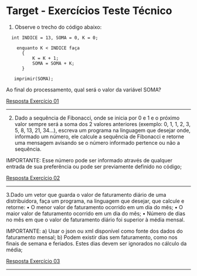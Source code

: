 # Target - Exercícios Teste Técnico

1. Observe o trecho do código abaixo:

```
  int INDICE = 13, SOMA = 0, K = 0;

    enquanto K < INDICE faça
      {
          K = K + 1;
          SOMA = SOMA + K;
      }

   imprimir(SOMA);
```

Ao final do processamento, qual será o valor da variável SOMA? 

[Resposta Exercício 01](https://github.com/caioandre182/target-exercicios/blob/main/target-exec/src/edu/target/exericios/Exercicio1.java)

<hr>

2. Dado a sequência de Fibonacci, onde se inicia por 0 e 1 e o próximo valor sempre será a soma dos 2 valores anteriores (exemplo: 0, 1, 1, 2, 3, 5, 8, 13, 21, 34...), escreva um programa na linguagem que desejar onde, informado um número, ele calcule a sequência de Fibonacci e retorne uma mensagem avisando se o número informado pertence ou não a sequência.

IMPORTANTE:
Esse número pode ser informado através de qualquer entrada de sua preferência ou pode ser previamente definido no código;

[Resposta Exercício 02](https://github.com/caioandre182/target-exercicios/blob/main/target-exec/src/edu/target/exericios/Exercicio2.java)

<hr>

3.Dado um vetor que guarda o valor de faturamento diário de uma distribuidora, faça um programa, na linguagem que desejar, que calcule e retorne:
• O menor valor de faturamento ocorrido em um dia do mês;
• O maior valor de faturamento ocorrido em um dia do mês;
• Número de dias no mês em que o valor de faturamento diário foi superior à média mensal.

IMPORTANTE:
a) Usar o json ou xml disponível como fonte dos dados do faturamento mensal;
b) Podem existir dias sem faturamento, como nos finais de semana e feriados. Estes dias devem ser ignorados no cálculo da média;

[Resposta Exercício 03](https://github.com/caioandre182/target-exercicios/blob/main/target-exec/src/edu/target/exericios/Exercicio3.java)

<hr>

